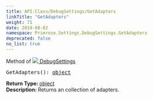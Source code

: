```yaml
---
title: API:Class/DebugSettings/GetAdapters
linkTitle: "GetAdapters"
weight: 71
date: 2019-08-02
namespace: Primrose.Settings.DebugSettings.GetAdapters
deprecated: false
no_list: true
---
```

Method of <a href="/docs/api-reference/Class/DebugSettings"><img src="/icons/silk/cog.png"/>&nbsp;DebugSettings</a>
<pre class="method-declaration">
GetAdapters(): <a class="type" href="/docs/api-reference/System/object">object</a></pre>
<b>Return Type: </b>
<a class="type" href="/docs/api-reference/System/object">object</a>
<br/>
<b>Description: </b>
Returns an collection of adapters.

